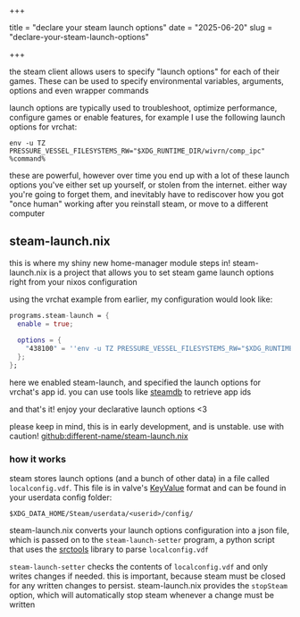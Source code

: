 +++

title = "declare your steam launch options"
date = "2025-06-20"
slug = "declare-your-steam-launch-options"

+++

the steam client allows users to specify "launch options" for each of their games. These can be used to specify environmental variables, arguments, options and even wrapper commands

launch options are typically used to troubleshoot, optimize performance, configure games or enable features, for example I use the following launch options for vrchat:

```shell
env -u TZ PRESSURE_VESSEL_FILESYSTEMS_RW="$XDG_RUNTIME_DIR/wivrn/comp_ipc" %command%
```

these are powerful, however over time you end up with a lot of these launch options you've either set up yourself, or stolen from the internet. either way you're going to forget them, and inevitably have to rediscover how you got "once human" working after you reinstall steam, or move to a different computer

## steam-launch.nix

this is where my shiny new home-manager module steps in! steam-launch.nix is a project that allows you to set steam game launch options right from your nixos configuration

using the vrchat example from earlier, my configuration would look like:

```nix
programs.steam-launch = {
  enable = true;
  
  options = {
    "438100" = ''env -u TZ PRESSURE_VESSEL_FILESYSTEMS_RW="$XDG_RUNTIME_DIR/wivrn/comp_ipc" %command%'';
  };
};
```

here we enabled steam-launch, and specified the launch options for vrchat's app id. you can use tools like [steamdb](https://steamdb.info/app/438100/) to retrieve app ids

and that's it! enjoy your declarative launch options <3

please keep in mind, this is in early development, and is unstable. use with caution! [github:different-name/steam-launch.nix](https://github.com/different-name/steam-launch.nix)

### how it works

steam stores launch options (and a bunch of other data) in a file called `localconfig.vdf`. This file is in valve's [KeyValue](https://developer.valvesoftware.com/wiki/KeyValues) format and can be found in your userdata config folder:

```
$XDG_DATA_HOME/Steam/userdata/<userid>/config/
```

steam-launch.nix converts your launch options configuration into a json file, which is passed on to the `steam-launch-setter` program, a python script that uses the [srctools](https://github.com/TeamSpen210/srctools) library to parse `localconfig.vdf`

`steam-launch-setter` checks the contents of `localconfig.vdf` and only writes changes if needed. this is important, because steam must be closed for any written changes to persist. steam-launch.nix provides the `stopSteam` option, which will automatically stop steam whenever a change must be written
